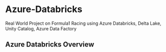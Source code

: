 # Azure-Databricks

Real World Project on Formula1 Racing using Azure Databricks, Delta Lake, Unity Catalog, Azure Data Factory

## Azure Databricks Overview
